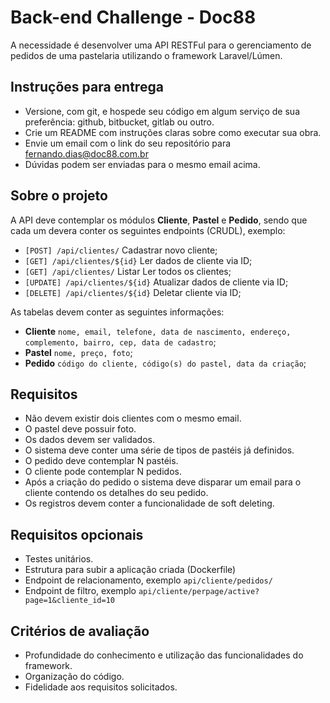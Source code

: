 # Back-end Challenge - Doc88

A necessidade é desenvolver uma API RESTFul para o gerenciamento de pedidos de uma pastelaria utilizando o framework Laravel/Lúmen.

## Instruções para entrega

* Versione, com git, e hospede seu código em algum serviço de sua preferência: github, bitbucket, gitlab ou outro.
* Crie um README com instruções claras sobre como executar sua obra.
* Envie um email com o link do seu repositório para fernando.dias@doc88.com.br
* Dúvidas podem ser enviadas para o mesmo email acima.

## Sobre o projeto

A API deve contemplar os módulos **Cliente**, **Pastel** e **Pedido**, sendo que cada um devera conter os seguintes endpoints (CRUDL), exemplo:

* `[POST] /api/clientes/` Cadastrar novo cliente;
* `[GET] /api/clientes/${id}` Ler dados de cliente via ID;
* `[GET] /api/clientes/` Listar Ler todos os clientes;
* `[UPDATE] /api/clientes/${id}` Atualizar dados de cliente via ID;
* `[DELETE] /api/clientes/${id}` Deletar cliente via ID;

As tabelas devem conter as seguintes informações:

* **Cliente** `nome, email, telefone, data de nascimento, endereço, complemento, bairro, cep, data de cadastro`;
* **Pastel** `nome, preço, foto`;
* **Pedido** `código do cliente, código(s) do pastel, data da criação`;

## Requisitos

* Não devem existir dois clientes com o mesmo email.
* O pastel deve possuir foto.
* Os dados devem ser validados.
* O sistema deve conter uma série de tipos de pastéis já definidos.
* O pedido deve contemplar N pastéis.
* O cliente pode contemplar N pedidos.
* Após a criação do pedido o sistema deve disparar um email para o cliente contendo os detalhes do seu pedido.
* Os registros devem conter a funcionalidade de soft deleting.

## Requisitos opcionais

* Testes unitários.
* Estrutura para subir a aplicação criada (Dockerfile)
* Endpoint de relacionamento, exemplo `api/cliente/pedidos/`
* Endpoint de filtro, exemplo `api/cliente/perpage/active?page=1&cliente_id=10`

## Critérios de avaliação

* Profundidade do conhecimento e utilização das funcionalidades do framework.
* Organização do código.
* Fidelidade aos requisitos solicitados.

